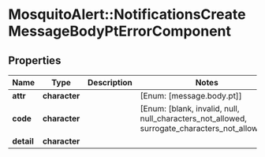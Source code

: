 # MosquitoAlert::NotificationsCreateMessageBodyPtErrorComponent


## Properties
Name | Type | Description | Notes
------------ | ------------- | ------------- | -------------
**attr** | **character** |  | [Enum: [message.body.pt]] 
**code** | **character** |  | [Enum: [blank, invalid, null, null_characters_not_allowed, surrogate_characters_not_allowed]] 
**detail** | **character** |  | 


